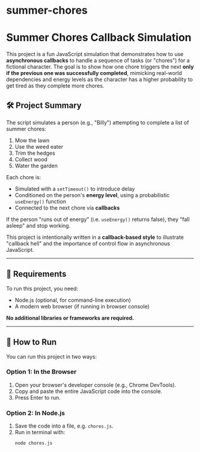 # summer-chores
# Summer Chores Callback Simulation

This project is a fun JavaScript simulation that demonstrates how to use **asynchronous callbacks** to handle a sequence of tasks (or "chores") for a fictional character. The goal is to show how one chore triggers the next **only if the previous one was successfully completed**, mimicking real-world dependencies and energy levels as the character has a higher probability to get tired as they complete more chores.

## 🛠 Project Summary

The script simulates a person (e.g., "Billy") attempting to complete a list of summer chores:

1. Mow the lawn
2. Use the weed eater
3. Trim the hedges
4. Collect wood
5. Water the garden

Each chore is:
- Simulated with a `setTimeout()` to introduce delay
- Conditioned on the person's **energy level**, using a probabilistic `useEnergy()` function
- Connected to the next chore via **callbacks**

If the person "runs out of energy" (i.e. `useEnergy()` returns false), they "fall asleep" and stop working.

This project is intentionally written in a **callback-based style** to illustrate "callback hell" and the importance of control flow in asynchronous JavaScript.

---

## 🔧 Requirements

To run this project, you need:

- Node.js (optional, for command-line execution)
- A modern web browser (if running in browser console)

**No additional libraries or frameworks are required.**

---

## 🚀 How to Run

You can run this project in two ways:

### Option 1: In the Browser
1. Open your browser's developer console (e.g., Chrome DevTools).
2. Copy and paste the entire JavaScript code into the console.
3. Press Enter to run.

### Option 2: In Node.js
1. Save the code into a file, e.g. `chores.js`.
2. Run in terminal with:
   ```bash
   node chores.js
